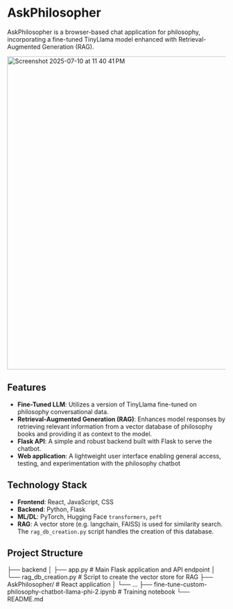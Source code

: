 # AskPhilosopher
AskPhilosopher is a browser-based chat application for philosophy, incorporating a fine-tuned TinyLlama model enhanced with Retrieval-Augmented Generation (RAG).


<img width="1147" height="722" alt="Screenshot 2025-07-10 at 11 40 41 PM" src="https://github.com/user-attachments/assets/e5fd9752-3c93-42c3-aafc-866bb40c7a50" />

## Features
-   **Fine-Tuned LLM**: Utilizes a version of TinyLlama fine-tuned on philosophy conversational data.
-   **Retrieval-Augmented Generation (RAG)**: Enhances model responses by retrieving relevant information from a vector database of philosophy books and providing it as context to the model.
-   **Flask API**: A simple and robust backend built with Flask to serve the chatbot.
-   **Web application**: A lightweight user interface enabling general access, testing, and experimentation with the philosophy chatbot

## Technology Stack
-   **Frontend**: React, JavaScript, CSS
-   **Backend**: Python, Flask
-   **ML/DL**: PyTorch, Hugging Face `transformers`, `peft`
-   **RAG**: A vector store (e.g. langchain, FAISS) is used for similarity search. The `rag_db_creation.py` script handles the creation of this database.

## Project Structure
├── backend
│   ├── app.py                                                # Main Flask application and API endpoint
│   └── rag_db_creation.py                                    # Script to create the vector store for RAG
├── AskPhilosopher/                                           # React application
│   └── ...
├── fine-tune-custom-philosophy-chatbot-llama-phi-2.ipynb     # Training notebook
└── README.md
